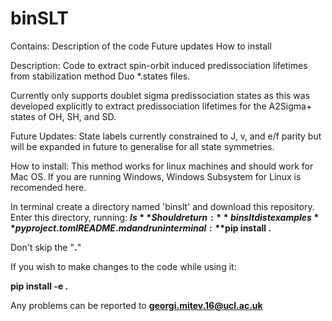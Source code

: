 # binSLT
Contains: 
  Description of the code
  Future updates
  How to install
  
Description:
Code to extract spin-orbit induced predissociation lifetimes from stabilization method Duo *.states files.

Currently only supports doublet sigma predissociation states as this was developed explicitly to extract predissociation lifetimes for the A2Sigma+ states of OH, SH, and SD. 

Future Updates:
State labels currently constrained to J, v, and e/f parity but will be expanded in future to generalise for all state symmetries. 

How to install:
This method works for linux machines and should work for Mac OS. If you are running Windows, Windows Subsystem for Linux is recomended here. 

In terminal create a directory named 'binslt' and download this repository. Enter this directory, running:
  **$ls**
Should return:
  **binslt  dist  examples**  pyproject.toml  README.md
and run in terminal:
  **$pip install .**

Don't skip the "**.**"

If you wish to make changes to the code while using it:

  **pip install -e .**

Any problems can be reported to **georgi.mitev.16@ucl.ac.uk**
